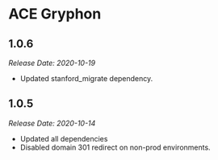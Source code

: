 # ACE Gryphon

1.0.6
--------------------------------------------------------------------------------
_Release Date: 2020-10-19_

- Updated stanford_migrate dependency.

1.0.5
--------------------------------------------------------------------------------
_Release Date: 2020-10-14_

- Updated all dependencies
- Disabled domain 301 redirect on non-prod environments.
